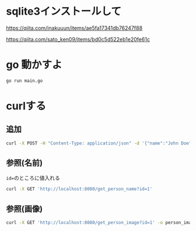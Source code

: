 # sqlite3インストールして

https://qiita.com/inakuuun/items/ae5fa17341db76247f88

https://qiita.com/sato_ken09/items/bd0c5d522eb1e20fe61c

# go 動かすよ

```sh
go run main.go
```

# curlする

## 追加

```sh
curl -X POST -H "Content-Type: application/json" -d '{"name":"John Doe", "image_url":"画像の保存場所"}' http://localhost:8080/add_person
```

## 参照(名前)
```id=```のところに値入れる
```sh
curl -X GET 'http://localhost:8080/get_person_name?id=1'
```

## 参照(画像)
```sh
curl -X GET 'http://localhost:8080/get_person_image?id=1' -o person_image.jpg

```